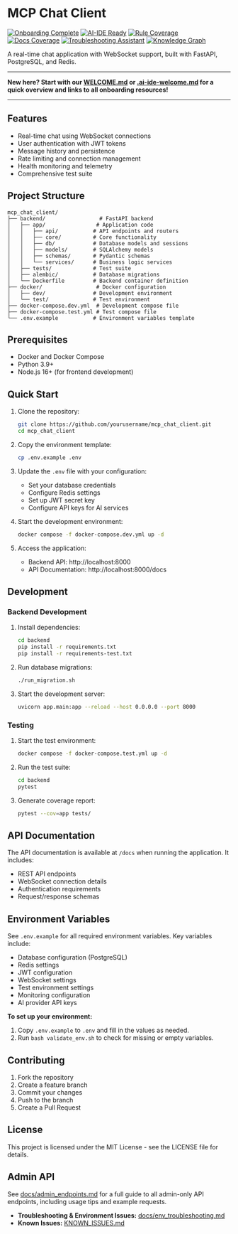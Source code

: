 # MCP Chat Client

[![Onboarding Complete](https://img.shields.io/badge/onboarding-✅%20complete-brightgreen?style=flat&logo=book)](docs/onboarding.md)
[![AI-IDE Ready](https://img.shields.io/badge/AI--IDE-🤖%20ready-brightgreen?style=flat&logo=robotframework)](WELCOME.md)
[![Rule Coverage](https://img.shields.io/badge/rules-📜%20100%25-brightgreen?style=flat&logo=scroll)](docs/rules_index.md)
[![Docs Coverage](https://img.shields.io/badge/docs-📚%20100%25-brightgreen?style=flat&logo=readthedocs)](docs/README.md)
[![Troubleshooting Assistant](https://img.shields.io/badge/troubleshooting-🛠️%20assistant-blue?style=flat&logo=helpdesk)](KNOWN_ISSUES.md)
[![Knowledge Graph](https://img.shields.io/badge/knowledge%20graph-🧠%20available-blueviolet?style=flat&logo=mermaid)](docs/cursor_knowledge_graph.md)

A real-time chat application with WebSocket support, built with FastAPI, PostgreSQL, and Redis.

---

**New here? Start with our [WELCOME.md](WELCOME.md) or [.ai-ide-welcome.md](.ai-ide-welcome.md) for a quick overview and links to all onboarding resources!**

---

## Features

- Real-time chat using WebSocket connections
- User authentication with JWT tokens
- Message history and persistence
- Rate limiting and connection management
- Health monitoring and telemetry
- Comprehensive test suite

## Project Structure

```
mcp_chat_client/
├── backend/                 # FastAPI backend
│   ├── app/                # Application code
│   │   ├── api/           # API endpoints and routers
│   │   ├── core/          # Core functionality
│   │   ├── db/            # Database models and sessions
│   │   ├── models/        # SQLAlchemy models
│   │   ├── schemas/       # Pydantic schemas
│   │   └── services/      # Business logic services
│   ├── tests/             # Test suite
│   ├── alembic/           # Database migrations
│   └── Dockerfile         # Backend container definition
├── docker/                 # Docker configuration
│   ├── dev/               # Development environment
│   └── test/              # Test environment
├── docker-compose.dev.yml  # Development compose file
├── docker-compose.test.yml # Test compose file
└── .env.example           # Environment variables template
```

## Prerequisites

- Docker and Docker Compose
- Python 3.9+
- Node.js 16+ (for frontend development)

## Quick Start

1. Clone the repository:
   ```bash
   git clone https://github.com/yourusername/mcp_chat_client.git
   cd mcp_chat_client
   ```

2. Copy the environment template:
   ```bash
   cp .env.example .env
   ```

3. Update the `.env` file with your configuration:
   - Set your database credentials
   - Configure Redis settings
   - Set up JWT secret key
   - Configure API keys for AI services

4. Start the development environment:
   ```bash
   docker compose -f docker-compose.dev.yml up -d
   ```

5. Access the application:
   - Backend API: http://localhost:8000
   - API Documentation: http://localhost:8000/docs

## Development

### Backend Development

1. Install dependencies:
   ```bash
   cd backend
   pip install -r requirements.txt
   pip install -r requirements-test.txt
   ```

2. Run database migrations:
   ```bash
   ./run_migration.sh
   ```

3. Start the development server:
   ```bash
   uvicorn app.main:app --reload --host 0.0.0.0 --port 8000
   ```

### Testing

1. Start the test environment:
   ```bash
   docker compose -f docker-compose.test.yml up -d
   ```

2. Run the test suite:
   ```bash
   cd backend
   pytest
   ```

3. Generate coverage report:
   ```bash
   pytest --cov=app tests/
   ```

## API Documentation

The API documentation is available at `/docs` when running the application. It includes:

- REST API endpoints
- WebSocket connection details
- Authentication requirements
- Request/response schemas

## Environment Variables

See `.env.example` for all required environment variables. Key variables include:

- Database configuration (PostgreSQL)
- Redis settings
- JWT configuration
- WebSocket settings
- Test environment settings
- Monitoring configuration
- AI provider API keys

**To set up your environment:**
1. Copy `.env.example` to `.env` and fill in the values as needed.
2. Run `bash validate_env.sh` to check for missing or empty variables.

## Contributing

1. Fork the repository
2. Create a feature branch
3. Commit your changes
4. Push to the branch
5. Create a Pull Request

## License

This project is licensed under the MIT License - see the LICENSE file for details.

## Admin API

See [docs/admin_endpoints.md](docs/admin_endpoints.md) for a full guide to all admin-only API endpoints, including usage tips and example requests.

- **Troubleshooting & Environment Issues:** [docs/env_troubleshooting.md](docs/env_troubleshooting.md)
- **Known Issues:** [KNOWN_ISSUES.md](KNOWN_ISSUES.md) 